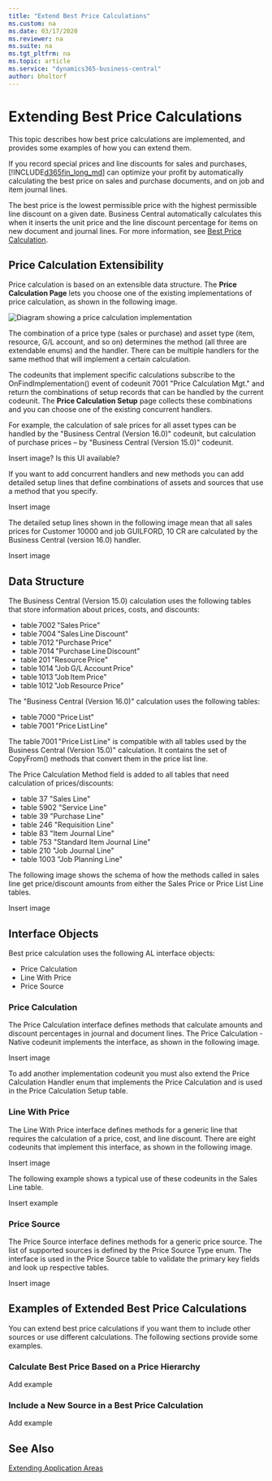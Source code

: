 ```yaml
---
title: "Extend Best Price Calculations"
ms.custom: na
ms.date: 03/17/2020
ms.reviewer: na
ms.suite: na
ms.tgt_pltfrm: na
ms.topic: article
ms.service: "dynamics365-business-central"
author: bholtorf
---
```


# Extending Best Price Calculations
This topic describes how best price calculations are implemented, and provides some examples of how you can extend them. 

If you record special prices and line discounts for sales and purchases, [!INCLUDE[d365fin_long_md](includes/d365fin_long_md.md)] can optimize your profit by automatically calculating the best price on sales and purchase documents, and on job and item journal lines.

The best price is the lowest permissible price with the highest permissible line discount on a given date. Business Central automatically calculates this when it inserts the unit price and the line discount percentage for items on new document and journal lines. For more information, see [Best Price Calculation](/dynamics365/business-central/sales-how-record-sales-price-discount-payment-agreements.md#best-price-calculation).

## Price Calculation Extensibility
Price calculation is based on an extensible data structure. The **Price Calculation Page** lets you choose one of the existing implementations of price calculation, as shown in the following image.

![Diagram showing a price calculation implementation](media/best-pricing-diagram1-setup.png)

The combination of a price type (sales or purchase) and asset type (item, resource, G/L account, and so on) determines the method (all three are extendable enums) and the handler. There can be multiple handlers for the same method that will implement a certain calculation. 

The codeunits that implement specific calculations subscribe to the OnFindImplementation() event of codeunit 7001 "Price Calculation Mgt." and return the combinations of setup records that can be handled by the current codeunit. The **Price Calculation Setup** page collects these combinations and you can choose one of the existing concurrent handlers.

For example, the calculation of sale prices for all asset types can be handled by the "Business Central (Version 16.0)" codeunit, but calculation of purchase prices – by "Business Central (Version 15.0)" codeunit.

Insert image? Is this UI available?

If you want to add concurrent handlers and new methods you can add detailed setup lines that define combinations of assets and sources that use a method that you specify.

Insert image

The detailed setup lines shown in the following image mean that all sales prices for Customer 10000 and job GUILFORD, 10 CR are calculated by the Business Central (version 16.0) handler.

Insert image

## Data Structure
The Business Central (Version 15.0) calculation uses the following tables that store information about prices, costs, and discounts: 

* table 7002 "Sales Price" 
* table 7004 "Sales Line Discount" 
* table 7012 "Purchase Price" 
* table 7014 "Purchase Line Discount" 
* table 201 "Resource Price" 
* table 1014 "Job G/L Account Price" 
* table 1013 "Job Item Price" 
* table 1012 "Job Resource Price" 

The "Business Central (Version 16.0)" calculation uses the following tables: 

* table 7000 "Price List" 
* table 7001 "Price List Line" 

The table 7001 "Price List Line" is compatible with all tables used by the Business Central (Version 15.0)" calculation. It contains the set of CopyFrom() methods that convert them in the price list line. 

The Price Calculation Method field is added to all tables that need calculation of prices/discounts: 

* table 37 "Sales Line" 
* table 5902 "Service Line" 
* table 39 "Purchase Line" 
* table 246 "Requisition Line"  
* table 83 "Item Journal Line" 
* table 753 "Standard Item Journal Line" 
* table 210 "Job Journal Line" 
* table 1003 "Job Planning Line" 

The following image shows the schema of how the methods called in sales line get price/discount amounts from either the Sales Price or Price List Line tables.

Insert image

## Interface Objects
Best price calculation uses the following AL interface objects:

* Price Calculation
* Line With Price
* Price Source

### Price Calculation
The Price Calculation interface defines methods that calculate amounts and discount percentages in journal and document lines. The Price Calculation - Native codeunit implements the interface, as shown in the following image.

Insert image

To add another implementation codeunit you must also extend the Price Calculation Handler enum that implements the Price Calculation and is used in the Price Calculation Setup table.

### Line With Price
The Line With Price interface defines methods for a generic line that requires the calculation of a price, cost, and line discount. There are eight codeunits that implement this interface, as shown in the following image.

Insert image

The following example shows a typical use of these codeunits in the Sales Line table.

Insert example

### Price Source
The Price Source interface defines methods for a generic price source. The list of supported sources is defined by the Price Source Type enum. The interface is used in the Price Source table to validate the primary key fields and look up respective tables.

Insert image

## Examples of Extended Best Price Calculations
You can extend best price calculations if you want them to include other sources or use different calculations. The following sections provide some examples.

### Calculate Best Price Based on a Price Hierarchy

Add example

### Include a New Source in a Best Price Calculation

Add example

## See Also
[Extending Application Areas](devenv-extending-application-areas.md)